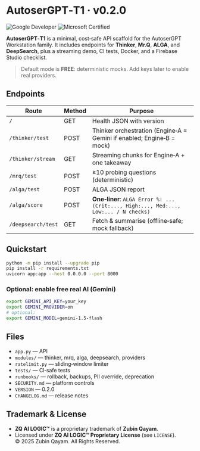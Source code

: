 
# AutoserGPT‑T1 · v0.2.0

![Google Developer](https://img.shields.io/badge/Google_Developer-blue?logo=google) ![Microsoft Certified](https://img.shields.io/badge/Microsoft_Azure_Certified-blue?logo=microsoft-azure)

**AutoserGPT‑T1** is a minimal, cost‑safe API scaffold for the AutoserGPT Workstation family. It includes endpoints for **Thinker**, **Mr.Q**, **ALGA**, and **DeepSearch**, plus a streaming demo, CI tests, Docker, and a Firebase Studio checklist.

> Default mode is **FREE**: deterministic mocks. Add keys later to enable real providers.

## Endpoints
| Route | Method | Purpose |
|---|---|---|
| `/` | GET | Health JSON with version |
| `/thinker/test` | POST | Thinker orchestration (Engine‑A = Gemini if enabled; Engine‑B = mock) |
| `/thinker/stream` | GET | Streaming chunks for Engine‑A + one takeaway |
| `/mrq/test` | POST | ≥10 probing questions (deterministic) |
| `/alga/test` | POST | ALGA JSON report |
| `/alga/score` | POST | **One‑liner**: `ALGA Error %: ... (Crit:..., High:..., Med:..., Low:... / N checks)` |
| `/deepsearch/test` | GET | Fetch & summarise (offline‑safe; mock fallback) |

## Quickstart
```bash
python -m pip install --upgrade pip
pip install -r requirements.txt
uvicorn app:app --host 0.0.0.0 --port 8000
```

### Optional: enable **free** real AI (Gemini)
```bash
export GEMINI_API_KEY=your_key
export GEMINI_PROVIDER=on
# optional:
export GEMINI_MODEL=gemini-1.5-flash
```

## Files
- `app.py` — API
- `modules/` — thinker, mrq, alga, deepsearch, providers
- `ratelimit.py` — sliding‑window limiter
- `tests/` — CI‑safe tests
- `runbooks/` — rollback, backups, PII override, deprecation
- `SECURITY.md` — platform controls
- `VERSION` — 0.2.0
- `CHANGELOG.md` — release notes

## Trademark & License
- **ZQ AI LOGIC™** is a proprietary trademark of **Zubin Qayam**.
- Licensed under **ZQ AI LOGIC™ Proprietary License** (see `LICENSE`).  
© 2025 Zubin Qayam. All Rights Reserved.
